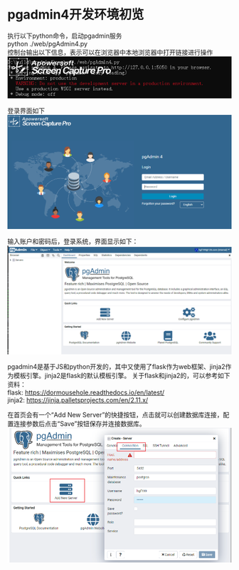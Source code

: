 # pgadmin4开发环境初览  

  执行以下python命令，启动pgadmin服务  
		python ./web/pgAdmin4.py  
  控制台输出以下信息，表示可以在浏览器中本地浏览器中打开链接进行操作  
  ![](https://github.com/Nelson-He/Nelson-He.github.io/blob/main/pictures/pgadmin/python_web_pgadmin.png)

  登录界面如下  
  ![](https://github.com/Nelson-He/Nelson-He.github.io/blob/main/pictures/pgadmin/login.png)

  输入账户和密码后，登录系统，界面显示如下：
  ![](https://github.com/Nelson-He/Nelson-He.github.io/blob/main/pictures/pgadmin/index.png)

  pgadmin4是基于JS和python开发的，其中又使用了flask作为web框架、jinja2作为模板引擎。jinja2是flask的默认模板引擎。
  关于flask和jinja2的，可以参考如下资料：  
  flask:  <https://dormousehole.readthedocs.io/en/latest/>  
  jinja2: <https://jinja.palletsprojects.com/en/2.11.x/>  

  在首页会有一个“Add New Server”的快捷按钮，点击就可以创建数据库连接，配置连接参数后点击“Save”按钮保存并连接数据库。  
  ![](https://github.com/Nelson-He/Nelson-He.github.io/blob/main/pictures/pgadmin/setup_server.png)